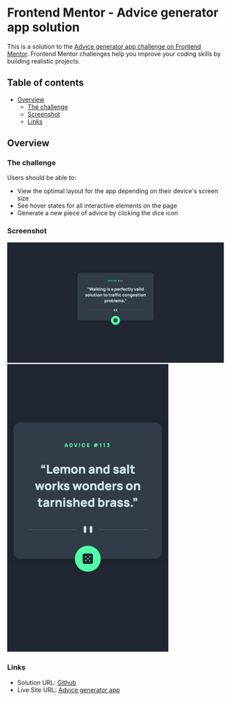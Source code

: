 # Frontend Mentor - Advice generator app solution

This is a solution to the [Advice generator app challenge on Frontend Mentor](https://www.frontendmentor.io/challenges/advice-generator-app-QdUG-13db). Frontend Mentor challenges help you improve your coding skills by building realistic projects.

## Table of contents

- [Overview](#overview)
  - [The challenge](#the-challenge)
  - [Screenshot](#screenshot)
  - [Links](#links)

## Overview

### The challenge

Users should be able to:

- View the optimal layout for the app depending on their device's screen size
- See hover states for all interactive elements on the page
- Generate a new piece of advice by clicking the dice icon

### Screenshot

![Desktop screenshot](./desktop.png)
![Mobile screenshot](./mobile.png)

### Links

- Solution URL: [Github](https://github.com/shellonix/advice-generator-app)
- Live Site URL: [Advice generator app](https://advice-generator-app-omega-five.vercel.app/)
